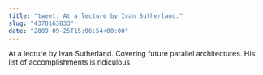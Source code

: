 ```yaml
---
title: "tweet: At a lecture by Ivan Sutherland."
slug: "4370163833"
date: "2009-09-25T15:06:54+00:00"
---
```

At a lecture by Ivan Sutherland. Covering future parallel architectures.  His list of accomplishments is ridiculous.
